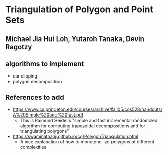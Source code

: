 # Triangulation of Polygon and Point Sets
## Michael Jia Hui Loh, Yutaroh Tanaka, Devin Ragotzy

## algorithms to implement
- ear clipping
- polygon decomposition

## References to add
 - https://www.cs.princeton.edu/courses/archive/fall05/cos528/handouts/A%20Simple%20and%20fast.pdf
   - This is Raimund Seidel's "simple and fast incremental randomized algorithm for computing trapezoidal
   decompositions and for triangulating polygons"
 - https://swaminathanj.github.io/cg/PolygonTriangulation.html
   - A nice explanation of how to monotone-ize polygons of different complexities
